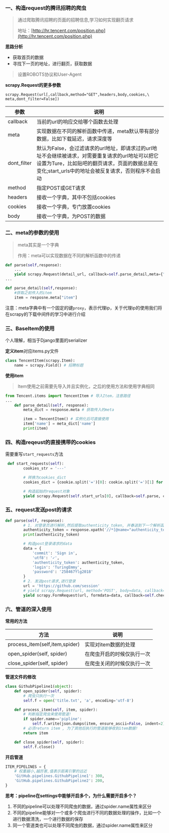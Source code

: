 ### 一、构造request的腾讯招聘的爬虫

> 通过爬取腾讯招聘的页面的招聘信息,学习如何实现翻页请求
>
> 地址：[http://hr.tencent.com/position.php](http://hr.tencent.com/position.php)

**思路分析**

- 获取首页的数据
- 寻找下一页的地址，进行翻页，获取数据

> 设置ROBOTS协议和User-Agent

**scrapy.Request的更多参数**

```
scrapy.Request(url[,callback,method="GET",headers,body,cookies,\
meta,dont_filter=False])
```

| 参数          | 说明                                       |
| ----------- | ---------------------------------------- |
| callback    | 当前的url的响应交给哪个函数去处理                       |
| meta        | 实现数据在不同的解析函数中传递，meta默认带有部分数据，比如下载延迟，请求深度等 |
| dont_filter | 默认为False，会过滤请求的url地址，即请求过的url地址不会继续被请求，对需要重复请求的url地址可以把它设置为Ture，比如贴吧的翻页请求，页面的数据总是在变化;start_urls中的地址会被反复请求，否则程序不会启动 |
| method      | 指定POST或GET请求                             |
| headers     | 接收一个字典，其中不包括cookies                      |
| cookies     | 接收一个字典，专门放置cookies                       |
| body        | 接收一个字典，为POST的数据                          |

### 二、meta的参数的使用

> meta其实是一个字典
>
> 作用：meta可以实现数据在不同的解析函数中的传递

```python
def parse(self,response):
    ...
    yield scrapy.Request(detail_url, callback=self.parse_detail,meta={"item":item})
...

def parse_detail(self,response):
    #获取之前传入的item
    item = resposne.meta["item"]
```

注意：meta字典中有一个固定的键`proxy`，表示代理ip，关于代理ip的使用我们将在scrapy的下载中间件的学习中进行介绍

### 三、BaseItem的使用

个人理解，相当于Django里面的serializer

**定义item**对应items.py文件

```python
class TencentItem(scrapy.Item): 
    name = scrapy.Field() # 招聘标题
```

**使用item**

> Item使用之前需要先导入并且实例化，之后的使用方法和使用字典相同

```python
from Tencent.items import TencentItem # 导入Item，注意路径
...
    def parse_detail(self, response):
        meta_dict = response.meta # 获取传入的meta

        item = TencentItem() # 实例化后可直接使用
        item['name'] = meta_dict['name']
        print(item)
```

### 四、构造reqeust的直接携带的cookies

需要重写`start_requests`方法

```python
 def start_requests(self):
        cookies_str = '---'

        # 转换为cookies_dict
        cookies_dict = {cookie.split('=')[0]: cookie.split('=')[1] for cookie in cookies_str.split('; ')}

        # 构造起始的request对象
        yield scrapy.Request(self.start_urls[0], callback=self.parse, cookies=cookies_dict)
```



### 五、request发送post的请求

```python
def parse(self, response):
        # 1. 对登录页进行解析,然后提取authenticity_token, 并春送到下一个解析函数当中去
        authenticity_token = response.xpath('//*[@name="authenticity_token"]/@value').extract_first()
        print(authenticity_token)

        # 构造post登录请求的data
        data = {
            'commit': 'Sign in',
            'utf8': '✓',
            'authenticity_token': authenticity_token,
            'login': 'TuringEmmy',
            'password': '258467Ylg2018'
        }
        # 2. 发送post请求,进行登录
        url = 'https://github.com/session'
        # yield scrapy.Request(url, method='POST', body=data, callback=self.check)
        yield scrapy.FormRequest(url, formdata=data, callback=self.check)
```



### 六、管道的深入使用

**常用的方法**

| 方法                             | 说明            |
| ------------------------------ | ------------- |
| process_item(self,item,spider) | 实现对item数据的处理  |
| open_spider(self, spider)      | 在爬虫开启的时候仅执行一次 |
| close_spider(self, spider)     | 在爬虫关闭的时候仅执行一次 |

**管道文件的修改**

```python
class GithubPipeline1(object):
    def open_spider(self, spider):
        # 爬虫只执行一次
        self.f = open('title.txt', 'a', encoding='utf-8')

    def process_item(self, item, spider):
        # 判断指定爬虫来使用管道!
        if spider.name=='pipline':
            self.f.write(json.dumps(item, ensure_ascii=False, indent=2) + '\n')
        # 必须return item , 为了其他后执行的管道能够收到item数据!
        return item

    def close_spider(self, spider):
        self.f.close()
```

**开启管道**

```python
ITEM_PIPELINES = {
    # 权重越小,越厉害,值表示距离引擎的远近
    'GitHub.pipelines.GithubPipeline1': 300,
    'GitHub.pipelines.GithubPipeline2': 200,
}
```

**思考：pipeline在settings中能够开启多个，为什么需要开启多个？**

1. 不同的pipeline可以处理不同爬虫的数据，通过spider.name属性来区分
2. 不同的pipeline能够对一个或多个爬虫进行不同的数据处理的操作，比如一个进行数据清洗，一个进行数据的保存
3. 同一个管道类也可以处理不同爬虫的数据，通过spider.name属性来区分

